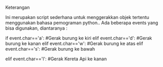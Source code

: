 Keterangan

Ini merupakan script sederhana untuk menggerakkan objek tertentu menggunakan bahasa pemograman python..
Ada beberapa events yang bisa digunakan, diantaranya :

if event.char=='a': #Gerak burung ke kiri
elif event.char=='d': #Gerak burung ke kanan
elif event.char=='w': #Gerak burung ke atas
elif event.char=='s': #Gerak burung ke bawah

elif event.char=='l': #Gerak Kereta Api ke kanan
